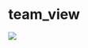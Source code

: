 # team_view
<img src="https://www.pngitem.com/pimgs/m/292-2923183_one-robust-secure-remote-access-solution-for-all.png" ></img>
